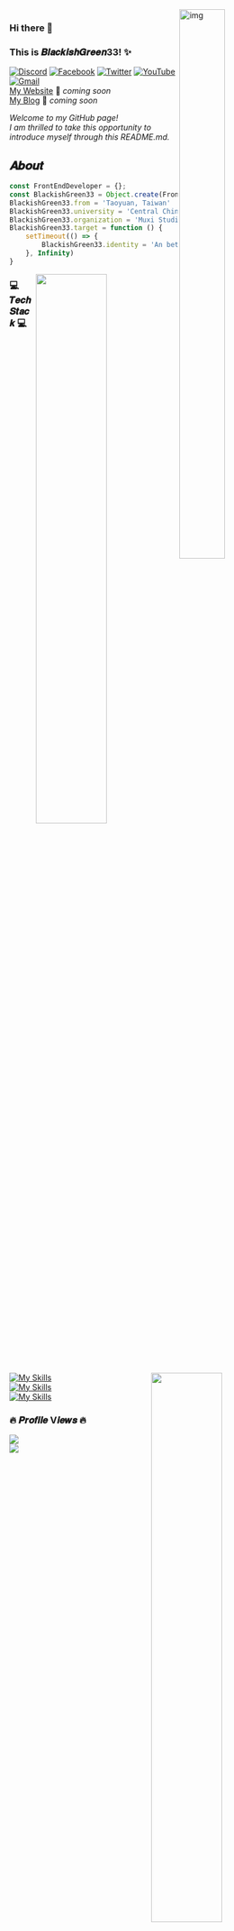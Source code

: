 <img align="right" alt="img" src="https://upload.cc/i1/2023/03/08/ZJ0lpa.jpg" width="40%" height="50%" />

### Hi there 👋 
### This is 𝑩𝒍𝒂𝒄𝒌𝒊𝒔𝒉𝑮𝒓𝒆𝒆𝒏33! ✨ 

[![Discord](https://img.shields.io/badge/Discord-%237289DA.svg?logo=discord&logoColor=white)](https://discord.gg/qFQuQvH) [![Facebook](https://img.shields.io/badge/Facebook-%231877F2.svg?logo=Facebook&logoColor=white)](https://facebook.com/blackishgreen.su) [![Twitter](https://img.shields.io/badge/Twitter-%231DA1F2.svg?logo=Twitter&logoColor=white)](https://twitter.com/BlackishGreen03) [![YouTube](https://img.shields.io/badge/YouTube-%23FF0000.svg?logo=YouTube&logoColor=white)](https://youtube.com/@BlackishGreen) [![Gmail](https://img.shields.io/badge/-Gmail-c14438?style=flat&logo=Gmail&logoColor=white)](s5460703@gmail.com)  
[My Website](https://bg-homepage.vercel.app/) 🚀 *coming soon*  
[My Blog](https://www.blackishgreen.link/) 🚀 *coming soon*

*Welcome to my GitHub page!*  
*I am thrilled to take this opportunity to introduce myself through this README.md.*

## 𝑨𝒃𝒐𝒖𝒕

```js
const FrontEndDeveloper = {};
const BlackishGreen33 = Object.create(FrontEndDeveloper)
BlackishGreen33.from = 'Taoyuan, Taiwan'
BlackishGreen33.university = 'Central China Normal University'
BlackishGreen33.organization = 'Muxi Studio'
BlackishGreen33.target = function () {
    setTimeout(() => {
        BlackishGreen33.identity = 'An better Full-stack engineer'
    }, Infinity)
}
```

<img width="50%" align="right" src="https://github-readme-stats.vercel.app/api/top-langs/?username=BlackishGreen33&layout=compact&theme=merko" />
<img width="50%" align="right" src="https://github-readme-stats.vercel.app/api?username=BlackishGreen33&show_icons=true&hide_border=true&theme=merko" />

### :computer: 𝑻𝒆𝒄𝒉 𝑺𝒕𝒂𝒄𝒌 :computer:
<p>

[![My Skills](https://skillicons.dev/icons?i=html,css,js,ts,c,cpp,cs)](https://skillicons.dev)
<br/>
[![My Skills](https://skillicons.dev/icons?i=py,nextjs,react,nodejs,electron,tailwind,sass)](https://skillicons.dev)
<br/>
[![My Skills](https://skillicons.dev/icons?i=webpack,docker,mysql,firebase,mongodb,unity,unreal)](https://skillicons.dev)

</p>

### 🔥 𝑷𝒓𝒐𝒇𝒊𝒍𝒆 V𝒊𝒆𝒘𝒔 🔥
![](https://count.getloli.com/get/@BlackishGreen33.github.readme)  
[![](https://visitcount.itsvg.in/api?id=ortonikc&icon=6&color=0)](https://visitcount.itsvg.in)
